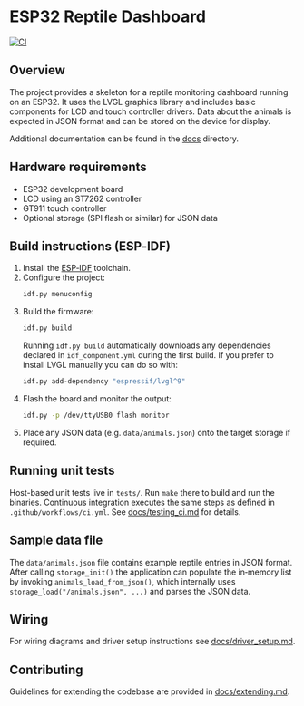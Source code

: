 # ESP32 Reptile Dashboard

[![CI](https://github.com/<OWNER>/lizardnova/actions/workflows/ci.yml/badge.svg)](https://github.com/<OWNER>/lizardnova/actions/workflows/ci.yml)

## Overview
The project provides a skeleton for a reptile monitoring dashboard running on an ESP32.
It uses the LVGL graphics library and includes basic components for LCD and touch
controller drivers. Data about the animals is expected in JSON format and can be
stored on the device for display.

Additional documentation can be found in the [docs](docs/) directory.

## Hardware requirements
- ESP32 development board
- LCD using an ST7262 controller
- GT911 touch controller
- Optional storage (SPI flash or similar) for JSON data

## Build instructions (ESP‑IDF)
1. Install the [ESP‑IDF](https://docs.espressif.com/projects/esp-idf/en/latest/esp32/get-started/index.html) toolchain.
2. Configure the project:
   ```bash
   idf.py menuconfig
   ```
3. Build the firmware:
   ```bash
   idf.py build
   ```
   Running `idf.py build` automatically downloads any dependencies declared in `idf_component.yml` during the first build.
   If you prefer to install LVGL manually you can do so with:
   ```bash
   idf.py add-dependency "espressif/lvgl^9"
   ```
4. Flash the board and monitor the output:
   ```bash
   idf.py -p /dev/ttyUSB0 flash monitor
   ```
5. Place any JSON data (e.g. `data/animals.json`) onto the target storage if required.

## Running unit tests
Host-based unit tests live in `tests/`. Run `make` there to build and run the binaries. Continuous integration executes the same steps as defined in `.github/workflows/ci.yml`. See [docs/testing_ci.md](docs/testing_ci.md) for details.

## Sample data file

The `data/animals.json` file contains example reptile entries in JSON format.
After calling `storage_init()` the application can populate the in‑memory list
by invoking `animals_load_from_json()`, which internally uses
`storage_load("/animals.json", ...)` and parses the JSON data.

## Wiring

For wiring diagrams and driver setup instructions see [docs/driver_setup.md](docs/driver_setup.md).

## Contributing

Guidelines for extending the codebase are provided in [docs/extending.md](docs/extending.md).
